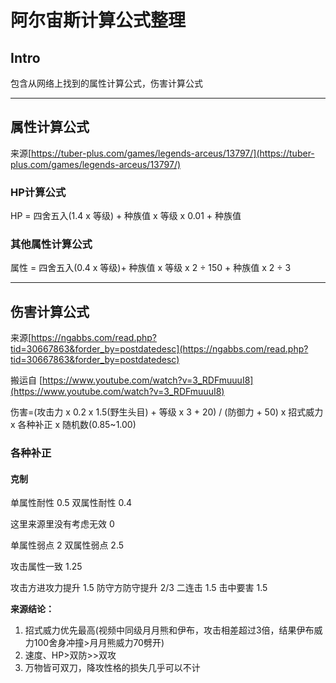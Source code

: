 # 阿尔宙斯计算公式整理

## Intro
包含从网络上找到的属性计算公式，伤害计算公式

---

## 属性计算公式
来源[https://tuber-plus.com/games/legends-arceus/13797/](https://tuber-plus.com/games/legends-arceus/13797/)

### HP计算公式
HP = 四舍五入(1.4 x 等级) + 种族值 x 等级 x 0.01 + 种族值

### 其他属性计算公式
属性 = 四舍五入(0.4 x 等级)+ 种族值 x 等级 x 2 ÷ 150 + 种族值 x 2 ÷ 3

---
## 伤害计算公式
来源[https://ngabbs.com/read.php?tid=30667863&forder_by=postdatedesc](https://ngabbs.com/read.php?tid=30667863&forder_by=postdatedesc)

搬运自
[https://www.youtube.com/watch?v=3_RDFmuuuI8](https://www.youtube.com/watch?v=3_RDFmuuuI8)

伤害=(攻击力 x 0.2 x 1.5(野生头目) + 等级 x 3 + 20) / (防御力 + 50) x 招式威力 x 各种补正 x 随机数(0.85~1.00)

### 各种补正
#### 克制
单属性耐性 0.5 
双属性耐性 0.4

这里来源里没有考虑无效 0

单属性弱点 2
双属性弱点 2.5

攻击属性一致 1.25

攻击方进攻力提升 1.5
防守方防守提升 2/3
二连击 1.5
击中要害 1.5

__来源结论：__

1. 招式威力优先最高(视频中同级月月熊和伊布，攻击相差超过3倍，结果伊布威力100舍身冲撞>月月熊威力70劈开)
2. 速度、HP>双防>>双攻
3. 万物皆可双刀，降攻性格的损失几乎可以不计
